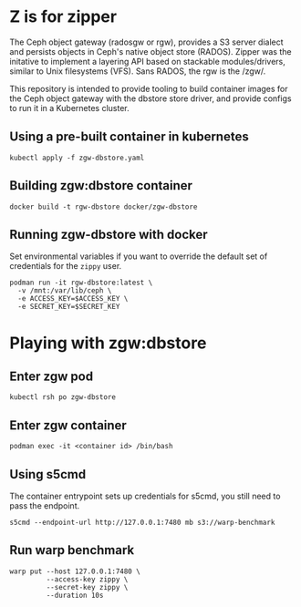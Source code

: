 # Z is for zipper

The Ceph object gateway (radosgw or rgw), provides a S3 server dialect and
persists objects in Ceph's native object store (RADOS). Zipper was the initative
to implement a layering API based on stackable modules/drivers, similar to Unix
filesystems (VFS). Sans RADOS, the rgw is the /zgw/.

This repository is intended to provide tooling to build container images for
the Ceph object gateway with the dbstore store driver, and provide configs to
run it in a Kubernetes cluster.

## Using a pre-built container in kubernetes

```
kubectl apply -f zgw-dbstore.yaml
```

## Building zgw:dbstore container

```
docker build -t rgw-dbstore docker/zgw-dbstore
```

## Running zgw-dbstore with docker

Set environmental variables if you want to override the default set of
credentials for the `zippy` user.

```
podman run -it rgw-dbstore:latest \
  -v /mnt:/var/lib/ceph \
  -e ACCESS_KEY=$ACCESS_KEY \
  -e SECRET_KEY=$SECRET_KEY
```

# Playing with zgw:dbstore

## Enter zgw pod

```
kubectl rsh po zgw-dbstore
```

## Enter zgw container

```
podman exec -it <container id> /bin/bash
```

## Using s5cmd

The container entrypoint sets up credentials for s5cmd, you still need to pass
the endpoint.

```
s5cmd --endpoint-url http://127.0.0.1:7480 mb s3://warp-benchmark
```

## Run warp benchmark
```
warp put --host 127.0.0.1:7480 \
         --access-key zippy \
         --secret-key zippy \
         --duration 10s
```
